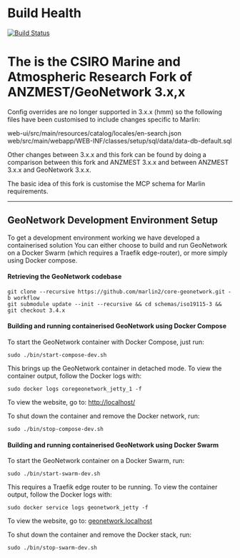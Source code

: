 # Build Health

[![Build Status](https://travis-ci.org/marlin2/core-geonetwork.svg?branch=develop)](https://travis-ci.org/marlin2/core-geonetwork)

# The is the CSIRO Marine and Atmospheric Research Fork of ANZMEST/GeoNetwork 3.x,x

Config overrides are no longer supported in 3.x.x (hmm) so the following files have been customised to include 
changes specific to Marlin:

web-ui/src/main/resources/catalog/locales/en-search.json 
web/src/main/webapp/WEB-INF/classes/setup/sql/data/data-db-default.sql

Other changes between 3.x.x and this fork can be found by doing a comparison between this fork and ANZMEST 3.x.x and between ANZMEST 3.x.x and GeoNetwork 3.x.x.

The basic idea of this fork is customise the MCP schema for Marlin requirements.

---

## GeoNetwork Development Environment Setup

To get a development environment working we have developed a containerised solution
You can either choose to build and run GeoNetwork on a Docker Swarm (which requires a Traefik edge-router), or more simply using Docker compose.

#### Retrieving the GeoNetwork codebase

```shell script
git clone --recursive https://github.com/marlin2/core-geonetwork.git -b workflow
git submodule update --init --recursive && cd schemas/iso19115-3 && git checkout 3.4.x
```

#### Building and running containerised GeoNetwork using Docker Compose

To start the GeoNetwork container with Docker Compose, just run:

```shell script
sudo ./bin/start-compose-dev.sh
```

This brings up the GeoNetwork container in detached mode. To view the container output, follow the Docker logs with:

```shell script
sudo docker logs coregeonetwork_jetty_1 -f
```

To view the website, go to: [http://localhost/](http://localhost/)

To shut down the container and remove the Docker network, run:

```shell script
sudo ./bin/stop-compose-dev.sh
```

#### Building and running containerised GeoNetwork using Docker Swarm

To start the GeoNetwork container on a Docker Swarm, run:

```shell script
sudo ./bin/start-swarm-dev.sh
```

This requires a Traefik edge router to be running. To view the container output, follow the Docker logs with:

```shell script
sudo docker service logs geonetwork_jetty -f
```

To view the website, go to: [geonetwork.localhost](geonetwork.localhost)

To shut down the container and remove the Docker stack, run:

```shell script
sudo ./bin/stop-swarm-dev.sh
```
